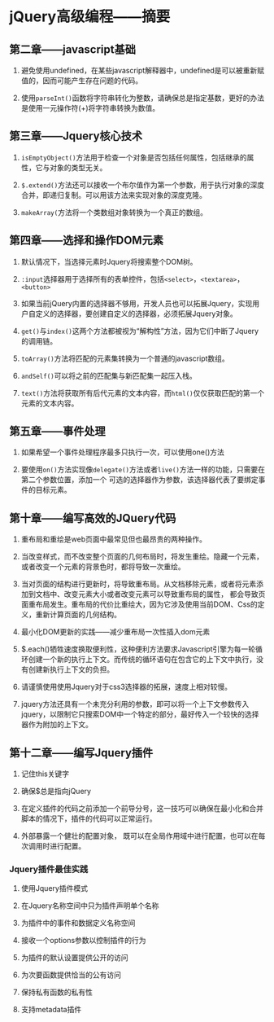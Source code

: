# jQuery高级编程——摘要

## 第二章——javascript基础

1. 避免使用undefined，在某些javascript解释器中，undefined是可以被重新赋值的，因而可能产生存在问题的代码。
    
2. 使用`parseInt()`函数将字符串转化为整数，请确保总是指定基数，更好的办法是使用一元操作符(+)将字符串转换为数值。

## 第三章——Jquery核心技术

1. `isEmptyObject()`方法用于检查一个对象是否包括任何属性，包括继承的属性，它与对象的类型无关。

2. `$.extend()`方法还可以接收一个布尔值作为第一个参数，用于执行对象的深度合并，即递归复制。可以用该方法来实现对象的深度克隆。

3. `makeArray(`方法将一个类数组对象转换为一个真正的数组。

## 第四章——选择和操作DOM元素

1. 默认情况下，当选择元素时Jquery将搜索整个DOM树。

2. `:input`选择器用于选择所有的表单控件，包括`<select>`，`<textarea>`，`<button>`

3. 如果当前jQuery内置的选择器不够用，开发人员也可以拓展Jquery，实现用户自定义的选择器，要创建自定义的选择器，必须拓展Jquery对象。

4. `get()`与`index()`这两个方法都被视为“解构性”方法，因为它们中断了Jquery的调用链。

5. `toArray()`方法将匹配的元素集转换为一个普通的javascript数组。

6. `andSelf()`可以将之前的匹配集与新匹配集一起压入栈。

7. `text()`方法将获取所有后代元素的文本内容，而`html()`仅仅获取匹配的第一个元素的文本内容。

## 第五章——事件处理

1. 如果希望一个事件处理程序最多只执行一次，可以使用one()方法

2. 要使用`on()`方法实现像`delegate()`方法或者`live()`方法一样的功能，只需要在第二个参数位置，添加一个 可选的选择器作为参数，该选择器代表了要绑定事件的目标元素。


## 第十章——编写高效的JQuery代码

1. 重布局和重绘是web页面中最常见但也最昂贵的两种操作。

2. 当改变样式，而不改变整个页面的几何布局时，将发生重绘。隐藏一个元素，或者改变一个元素的背景色时，都将导致一次重绘。

3. 当对页面的结构进行更新时，将导致重布局。从文档移除元素，或者将元素添加到文档中、改变元素大小或者改变元素可以导致重布局的属性，
都会导致页面重布局发生。重布局的代价比重绘大，因为它涉及使用当前DOM、Css的定义，重新计算页面的几何结构。

4. 最小化DOM更新的实践——减少重布局一次性插入dom元素

5. $.each()牺牲速度换取便利性，这种便利方法要求Javascript引擎为每一轮循环创建一个新的执行上下文。而传统的循环语句在包含它的上下文中执行，没有创建新执行上下文的负担。

6. 请谨慎使用使用Jquery对于css3选择器的拓展，速度上相对较慢。

7. jquery方法还具有一个未充分利用的参数，即可以将一个上下文参数传入jquery，以限制它只搜索DOM中一个特定的部分，最好传入一个较快的选择器作为附加的上下文。


## 第十二章——编写Jquery插件

1. 记住this关键字

2. 确保$总是指向jQuery

3. 在定义插件的代码之前添加一个前导分号，这一技巧可以确保在最小化和合并脚本的情况下，插件的代码可以正常运行。

4. 外部暴露一个健壮的配置对象， 既可以在全局作用域中进行配置，也可以在每次调用时进行配置。


### Jquery插件最佳实践

1. 使用Jquery插件模式

2. 在Jquery名称空间中只为插件声明单个名称

3. 为插件中的事件和数据定义名称空间

4. 接收一个options参数以控制插件的行为

5. 为插件的默认设置提供公开的访问

6. 为次要函数提供恰当的公有访问

7. 保持私有函数的私有性

8. 支持metadata插件























